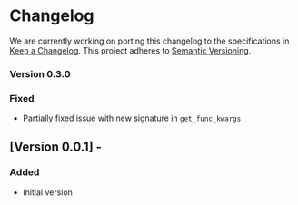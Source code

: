 # Changelog

We are currently working on porting this changelog to the specifications in
[Keep a Changelog](https://keepachangelog.com/en/1.0.0/).
This project adheres to [Semantic Versioning](https://semver.org/spec/v2.0.0.html).


### Version 0.3.0

### Fixed

* Partially fixed issue with new signature in `get_func_kwargs`


## [Version 0.0.1] -

### Added
* Initial version
